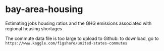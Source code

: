 # bay-area-housing
Estimating jobs housing ratios and the GHG emissions associated with regional housing shortages

The commute data file is too large to upload to Github: to download, go to `https://www.kaggle.com/figshare/united-states-commutes` 
